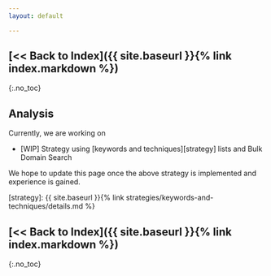 ```yaml
---
layout: default

---
```


## [<< Back to Index]({{ site.baseurl }}{% link index.markdown %})
{:.no_toc}


## Analysis

Currently, we are working on

+ [WIP] Strategy using [keywords and techniques][strategy] lists and Bulk Domain Search

We hope to update this page once the above strategy is implemented and experience is gained.

[strategy]: {{ site.baseurl }}{% link strategies/keywords-and-techniques/details.md %}

## [<< Back to Index]({{ site.baseurl }}{% link index.markdown %})
{:.no_toc}
